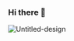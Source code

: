 ### Hi there 👋

![Untitled-design](https://user-images.githubusercontent.com/68785236/125193630-da2f3300-e266-11eb-8d55-05b4751ad457.png)
